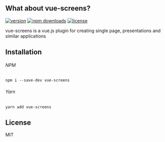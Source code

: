 ## What about vue-screens?
[![version](https://img.shields.io/npm/v/vue-screens.svg?style=flat-square)](https://www.npmjs.com/package/vue-screens)
[![npm downloads](https://img.shields.io/npm/dt/vue-screens.svg?style=flat-square)](https://www.npmjs.com/package/vue-screens)
[![license](https://img.shields.io/github/license/vyushin/vue-screens.svg?style=flat-square)](https://github.com/vyushin/vue-screens/blob/master/LICENSE)

vue-screens is a vue.js plugin for creating single page, presentations and similar applications

## Installation

###### NPM
`npm i --save-dev vue-screens`

###### Yarn
`yarn add vue-screens`

## License
MIT
